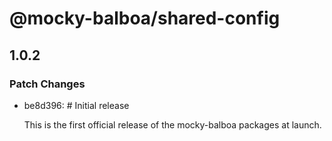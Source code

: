 # @mocky-balboa/shared-config

## 1.0.2

### Patch Changes

- be8d396: # Initial release

  This is the first official release of the mocky-balboa packages at launch.
